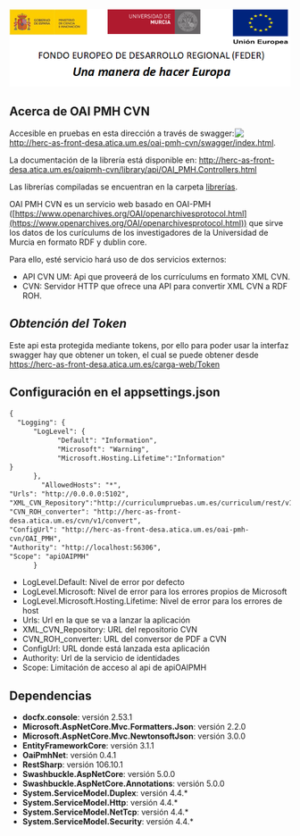![](..//Docs/media/CabeceraDocumentosMD.png)

## Acerca de OAI PMH CVN
[<img align="right" width="100px" src="https://dotnetfoundation.org/img/logo_big.svg" />](https://dotnetfoundation.org/projects?searchquery=IdentityServer&type=project)

Accesible en pruebas en esta dirección a través de swagger: http://herc-as-front-desa.atica.um.es/oai-pmh-cvn/swagger/index.html.

La documentación de la librería está disponible en: 
http://herc-as-front-desa.atica.um.es/oaipmh-cvn/library/api/OAI_PMH.Controllers.html

Las librerías compiladas se encuentran en la carpeta [librerías](https://github.com/HerculesCRUE/GnossDeustoBackend/tree/master/libraries).

OAI PMH CVN es un servicio web basado en OAI-PMH ([https://www.openarchives.org/OAI/openarchivesprotocol.html](https://www.openarchives.org/OAI/openarchivesprotocol.html)) que sirve los datos de los curículums de los investigadores de la Universidad de Murcia en formato RDF y dublin core.

Para ello, esté servicio hará uso de dos servicios externos:
 - API CVN UM: Api que proveerá de los currículums en formato XML CVN.
 - CVN: Servidor HTTP que ofrece una API para convertir XML CVN a RDF ROH.

*Obtención del Token*
-------------------------
Este api esta protegida mediante tokens, por ello para poder usar la interfaz swagger hay que obtener un token, el cual se puede obtener desde https://herc-as-front-desa.atica.um.es/carga-web/Token

## Configuración en el appsettings.json
    {
      "Logging": {
          "LogLevel": {
                "Default": "Information",
                "Microsoft": "Warning",
                "Microsoft.Hosting.Lifetime":"Information"
    }
          },
            "AllowedHosts": "*",
    "Urls": "http://0.0.0.0:5102",
    "XML_CVN_Repository":"http://curriculumpruebas.um.es/curriculum/rest/v1/auth/",
    "CVN_ROH_converter": "http://herc-as-front-desa.atica.um.es/cvn/v1/convert",
    "ConfigUrl": "http://herc-as-front-desa.atica.um.es/oai-pmh-cvn/OAI_PMH",
	"Authority": "http://localhost:56306",
	"Scope": "apiOAIPMH"
          }
 - LogLevel.Default: Nivel de error por defecto
 - LogLevel.Microsoft: Nivel de error para los errores propios de Microsoft
 - LogLevel.Microsoft.Hosting.Lifetime: Nivel de error para los errores de host
 - Urls: Url en la que se va a lanzar la aplicación
 - XML_CVN_Repository: URL del repositorio CVN
 - CVN_ROH_converter: URL del conversor de PDF a CVN
 - ConfigUrl: URL donde está lanzada esta aplicación
 - Authority: Url de la servicio de identidades
 - Scope: Limitación de acceso al api de apiOAIPMH

## Dependencias

- **docfx.console**: versión 2.53.1
- **Microsoft.AspNetCore.Mvc.Formatters.Json**: versión 2.2.0
- **Microsoft.AspNetCore.Mvc.NewtonsoftJson**: versión 3.0.0
- **EntityFrameworkCore**: versión 3.1.1
- **OaiPmhNet**: versión 0.4.1
- **RestSharp**: versión 106.10.1
- **Swashbuckle.AspNetCore**: versión 5.0.0
- **Swashbuckle.AspNetCore.Annotations**: versión 5.0.0
- **System.ServiceModel.Duplex**: versión 4.4.*
- **System.ServiceModel.Http**: versión 4.4.*
- **System.ServiceModel.NetTcp**: versión 4.4.*
- **System.ServiceModel.Security**: versión 4.4.*
